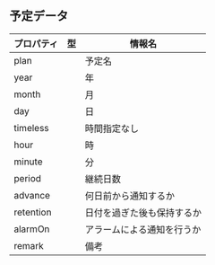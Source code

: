 ## 予定データ
プロパティ | 型 | 情報名
-- | -- | --
plan | | 予定名
year | | 年
month | | 月
day | | 日
timeless | | 時間指定なし
hour | | 時
minute | | 分
period | | 継続日数
advance | | 何日前から通知するか
retention | | 日付を過ぎた後も保持するか
alarmOn | | アラームによる通知を行うか
remark | | 備考
